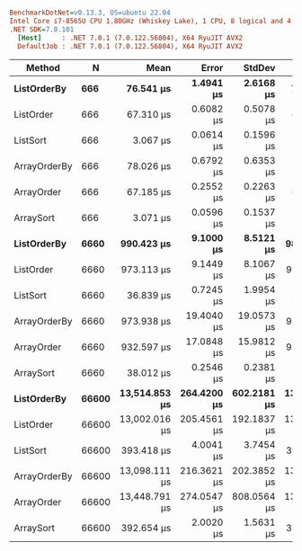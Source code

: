``` ini

BenchmarkDotNet=v0.13.3, OS=ubuntu 22.04
Intel Core i7-8565U CPU 1.80GHz (Whiskey Lake), 1 CPU, 8 logical and 4 physical cores
.NET SDK=7.0.101
  [Host]     : .NET 7.0.1 (7.0.122.56804), X64 RyuJIT AVX2
  DefaultJob : .NET 7.0.1 (7.0.122.56804), X64 RyuJIT AVX2


```
|       Method |     N |          Mean |       Error |      StdDev |        Median | Allocated |
|------------- |------ |--------------:|------------:|------------:|--------------:|----------:|
|  **ListOrderBy** |   **666** |     **76.541 μs** |   **1.4941 μs** |   **2.6168 μs** |     **77.423 μs** |   **10960 B** |
|    ListOrder |   666 |     67.310 μs |   0.6082 μs |   0.5078 μs |     67.286 μs |    8272 B |
|     ListSort |   666 |      3.067 μs |   0.0614 μs |   0.1596 μs |      2.980 μs |         - |
| ArrayOrderBy |   666 |     78.026 μs |   0.6792 μs |   0.6353 μs |     77.974 μs |   10960 B |
|   ArrayOrder |   666 |     67.185 μs |   0.2552 μs |   0.2263 μs |     67.171 μs |    8272 B |
|    ArraySort |   666 |      3.071 μs |   0.0596 μs |   0.1537 μs |      2.989 μs |         - |
|  **ListOrderBy** |  **6660** |    **990.423 μs** |   **9.1000 μs** |   **8.5121 μs** |    **987.813 μs** |  **106865 B** |
|    ListOrder |  6660 |    973.113 μs |   9.1449 μs |   8.1067 μs |    974.218 μs |   80202 B |
|     ListSort |  6660 |     36.839 μs |   0.7245 μs |   1.9954 μs |     37.832 μs |         - |
| ArrayOrderBy |  6660 |    973.938 μs |  19.4040 μs |  19.0573 μs |    975.553 μs |  106865 B |
|   ArrayOrder |  6660 |    932.597 μs |  17.0848 μs |  15.9812 μs |    938.707 μs |   80201 B |
|    ArraySort |  6660 |     38.012 μs |   0.2546 μs |   0.2381 μs |     38.034 μs |         - |
|  **ListOrderBy** | **66600** | **13,514.853 μs** | **264.4200 μs** | **602.2181 μs** | **13,189.411 μs** | **1067432 B** |
|    ListOrder | 66600 | 13,002.016 μs | 205.4561 μs | 192.1837 μs | 13,006.736 μs |  800870 B |
|     ListSort | 66600 |    393.418 μs |   4.0041 μs |   3.7454 μs |    394.131 μs |         - |
| ArrayOrderBy | 66600 | 13,098.111 μs | 216.3621 μs | 202.3852 μs | 13,208.046 μs | 1067357 B |
|   ArrayOrder | 66600 | 13,448.791 μs | 274.0547 μs | 808.0564 μs | 13,033.611 μs |  800331 B |
|    ArraySort | 66600 |    392.654 μs |   2.0020 μs |   1.5631 μs |    393.250 μs |         - |
